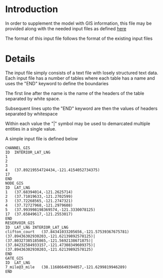 # Introduction #

In order to supplement the model with GIS information, this file may be provided along with the needed input files as defined [here](http://baydeltaoffice.water.ca.gov/modeling/deltamodeling/models/dsm2/dsm2.cfm)

The format of this input file follows the format of the existing input files


# Details #

The input file simply consists of a text file with losely structured text data.
Each input file has a number of tables where each table has a name and uses the "END" keyword to define the boundaries

The first line after the name is the name of the headers of the table separated by white space.

Subsequent lines upto the "END" keyword are then the values of headers separated by whitespace

Within each value the "|" symbol may be used to demarcated multiple entities in a single value.

A simple input file is defined below
```
CHANNEL_GIS
ID	INTERIOR_LAT_LNG
1	
2	
3	
4	(37.89219554724434,-121.4154052734375)
17	
END
NODE_GIS
ID	LAT_LNG
1	(37.68394014,-121.2625714)
2	(37.71019633,-121.2702599)
3	(37.72268565,-121.2747321)
4	(37.72727968,-121.2979608)
5	(37.993998198369574,-121.3330078125)
17	(37.65849617,-121.2553017)
END
RESERVOIR_GIS
ID	LAT_LNG	INTERIOR_LAT_LNG
clifton_court	(37.84341033205656,-121.57539367675781)	(37.89436302930203,-121.62139892578125)|(37.80327385185865,-121.5692138671875)|(37.84232584933157,-121.47308349609375)|(37.89436302930203,-121.62139892578125)
END
GATE_GIS
ID	LAT_LNG
7_mile@3_mile	(38.11686649394057,-121.6299819946289)
END
```